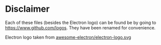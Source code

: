 # Disclaimer
Each of these files (besides the Electron logo) can be found be by going to https://www.github.com/logos. They have been renamed for convenience.

Electron logo taken from [awesome-electron/electron-logo.svg](https://www.github.com/awesome-electron/electron-logo.svg)
